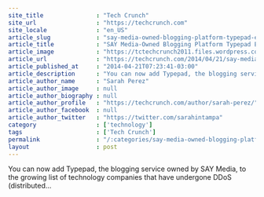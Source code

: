 ```yaml
---
site_title               : "Tech Crunch"
site_url                 : "https://techcrunch.com"
site_locale              : "en_US"
article_slug             : "say-media-owned-blogging-platform-typepad-enters-day-5-of-on-and-off-ddos-attacks"
article_title            : "SAY Media-Owned Blogging Platform Typepad Enters Day 5 Of On-And-Off DDoS Attacks"
article_image            : "https://tctechcrunch2011.files.wordpress.com/2014/04/typepad-offline.png?w=500&h=400&crop=1"
article_url              : "https://techcrunch.com/2014/04/21/say-media-owned-blogging-platform-typepad-enters-day-5-of-on-and-off-ddos-attacks/"
article_published_at     : "2014-04-21T07:23:41-03:00"
article_description      : "You can now add Typepad, the blogging service owned by SAY Media, to the growing list of technology companies that have undergone DDoS (distributed..."
article_author_name      : "Sarah Perez"
article_author_image     : null
article_author_biography : null
article_author_profile   : "https://techcrunch.com/author/sarah-perez/"
article_author_facebook  : null
article_author_twitter   : "https://twitter.com/sarahintampa"
category                 : ['technology']
tags                     : ['Tech Crunch']
permalink                : "/:categories/say-media-owned-blogging-platform-typepad-enters-day-5-of-on-and-off-ddos-attacks/"
layout                   : post
---
```


You can now add Typepad, the blogging service owned by SAY Media, to the growing list of technology companies that have undergone DDoS (distributed...
